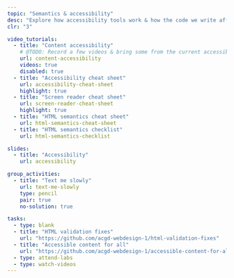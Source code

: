 ```yaml
---
topic: "Semantics & accessibility"
desc: "Explore how accessibility tools work & how the code we write affects people’s understanding of our website."
clr: "3"

video_tutorials:
  - title: "Content accessibility"
    # @TODO: Record a few videos & bring some from the current accessibility playlist
    url: content-accessibility
    videos: true
    disabled: true
  - title: "Accessibility cheat sheet"
    url: accessibility-cheat-sheet
    highlight: true
  - title: "Screen reader cheat sheet"
    url: screen-reader-cheat-sheet
    highlight: true
  - title: "HTML semantics cheat sheet"
    url: html-semantics-cheat-sheet
  - title: "HTML semantics checklist"
    url: html-semantics-checklist

slides:
  - title: "Accessibility"
    url: accessibility

group_activities:
  - title: "Text me slowly"
    url: text-me-slowly
    type: pencil
    pair: true
    no-solution: true

tasks:
  - type: blank
  - title: "HTML validation fixes"
    url: "https://github.com/acgd-webdesign-1/html-validation-fixes"
  - title: "Accessible content for all"
    url: "https://github.com/acgd-webdesign-1/accessible-content-for-all"
  - type: attend-labs
  - type: watch-videos
---
```

